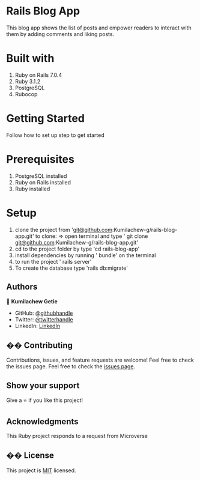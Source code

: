 # Rails Blog App

This blog app shows the list of posts and empower readers to interact with them by adding comments and liking posts.

# Built with

1. Ruby on Rails 7.0.4
2. Ruby 3.1.2
3. PostgreSQL
4. Rubocop

# Getting Started

Follow how to set up step to get started

# Prerequisites

1.  PostgreSQL installed
2.  Ruby on Rails installed
3.  Ruby installed

# Setup

1.  clone the project from 'git@github.com:Kumilachew-g/rails-blog-app.git' to clone:
    => open terminal and type ' git clone git@github.com:Kumilachew-g/rails-blog-app.git'
2.  cd to the project folder by type 'cd rails-blog-app'
3.  install dependencies by running ' bundle' on the terminal
4.  to run the project ' rails server'
5.  To create the database type 'rails db:migrate'

## Authors

👤 **Kumilachew Getie**

- GitHub: [@githubhandle](https://github.com/Kumilachew-g/)
- Twitter: [@twitterhandle](https://twitter.com/Getie_Haddis)
- LinkedIn: [LinkedIn](https://www.linkedin.com/in/kumilachew-getie-0356bb157/)

## �� Contributing

Contributions, issues, and feature requests are welcome!
Feel free to check the issues page.
Feel free to check the [issues page](https://github.com/Kumilachew-g/rails-blog-app/issues).
​

## Show your support

Give a ⭐️ if you like this project!

## Acknowledgments

This Ruby project responds to a request from Microverse

## �� License

This project is [MIT](./MIT.md) licensed.
